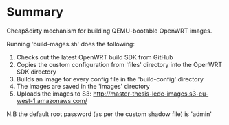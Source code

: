 # Summary
Cheap&dirty mechanism for building QEMU-bootable OpenWRT images.

Running 'build-mages.sh' does the following:

1. Checks out the latest OpenWRT build SDK from GitHub
2. Copies the custom configuration from 'files' directory into the OpenWRT SDK directory
3. Builds an image for every config file in the 'build-config' directory 
5. The images are saved in the 'images' directory
6. Uploads the images to S3: http://master-thesis-lede-images.s3-eu-west-1.amazonaws.com/

N.B the default root password (as per the custom shadow file) is 'admin'



